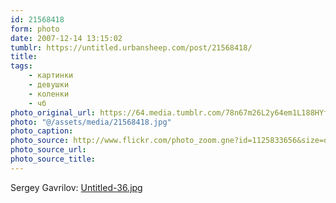 ```yaml
---
id: 21568418
form: photo
date: 2007-12-14 13:15:02
tumblr: https://untitled.urbansheep.com/post/21568418/
title:
tags:
    - картинки
    - девушки
    - коленки
    - чб
photo_original_url: https://64.media.tumblr.com/78n67m26L2y64em1L188HYfM_1280.jpg
photo: "@/assets/media/21568418.jpg"
photo_caption:
photo_source: http://www.flickr.com/photo_zoom.gne?id=1125833656&size=o
photo_source_url:
photo_source_title:
---
```


<p>Sergey Gavrilov: <a href="http://www.flickr.com/photos/serggavrilov/1125833656/">Untitled-36.jpg</a></p>
